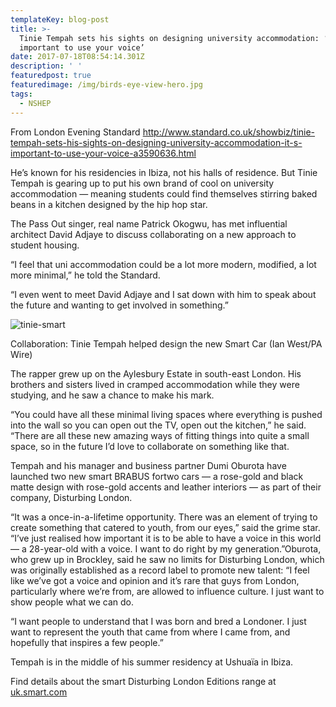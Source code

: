 ```yaml
---
templateKey: blog-post
title: >-
  Tinie Tempah sets his sights on designing university accommodation: ‘It’s
  important to use your voice’
date: 2017-07-18T08:54:14.301Z
description: ' '
featuredpost: true
featuredimage: /img/birds-eye-view-hero.jpg
tags:
  - NSHEP
---
```

From London Evening Standard <http://www.standard.co.uk/showbiz/tinie-tempah-sets-his-sights-on-designing-university-accommodation-it-s-important-to-use-your-voice-a3590636.html> 

He’s known for his residencies in Ibiza, not his halls of residence. But Tinie Tempah is gearing up to put his own brand of cool on university accommodation — meaning students could find themselves stirring baked beans in a kitchen designed by the hip hop star.

The Pass Out singer, real name Patrick Okogwu, has met influential architect David Adjaye to discuss collaborating on a new approach to student housing.

“I feel that uni accommodation could be a lot more modern, modified, a lot more minimal,” he told the Standard.

“I even went to meet David Adjaye and I sat down with him to speak about the future and wanting to get involved in something.”

![tinie-smart](/img/tinie-smart.jpg "Tinie Smart")

Collaboration: Tinie Tempah helped design the new Smart Car (Ian West/PA Wire)

The rapper grew up on the Aylesbury Estate in south-east London. His brothers and sisters lived in cramped accommodation while they were studying, and he saw a chance to make his mark.

“You could have all these minimal living spaces where everything is pushed into the wall so you can open out the TV, open out the kitchen,” he said. “There are all these new amazing ways of fitting things into quite a small space, so in the future I’d love to collaborate on something like that.

Tempah and his manager and business partner Dumi Oburota have launched two new smart BRABUS fortwo cars — a rose-gold and black matte design with rose-gold accents and leather interiors — as part of their company, Disturbing London.

“It was a once-in-a-lifetime opportunity. There was an element of trying to create something that catered to youth, from our eyes,” said the grime star. “I’ve just realised how important it is to be able to have a voice in this world — a 28-year-old with a voice. I want to do right by my generation.”Oburota, who grew up in Brockley, said he saw no limits for Disturbing London, which was originally established as a record label to promote new talent: “I feel like we’ve got a voice and opinion and it’s rare that guys from London, particularly where we’re from, are allowed to influence culture. I just want to show people what we can do.

“I want people to understand that I was born and bred a Londoner. I just want to represent the youth that came from where I came from, and hopefully that inspires a few people.”

Tempah is in the middle of his summer residency at Ushuaïa in Ibiza.

Find details about the smart Disturbing London Editions range at [uk.smart.com](https://www.smart.com/gb/en)
